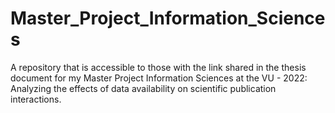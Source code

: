 # Master_Project_Information_Sciences
A repository that is accessible to those with the link shared in the thesis document for my Master Project Information Sciences at the VU - 2022: 
Analyzing the effects of data availability on scientific publication interactions.
